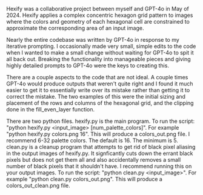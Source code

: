 Hexify was a collaborative project between myself and GPT-4o in May of 2024.  Hexify applies a complex concentric hexagon grid pattern to images where the colors and geometry of each hexagonal cell are constrained to approximate the corresponding area of an input image.

Nearly the entire codebase was written by GPT-4o in response to my iterative prompting.  I occasionally made very small, simple edits to the code when I wanted to make a small change without waiting for GPT-4o to spit it all back out.  Breaking the functionality into manageable pieces and giving highly detailed prompts to GPT-4o were the keys to creating this.

There are a couple aspects to the code that are not ideal.  A couple times GPT-4o would produce outputs that weren't quite right and I found it much easier to get it to essentially write over its mistake rather than getting it to correct the mistake.  The two examples of this were the initial sizing and placement of the rows and columns of the hexagonal grid, and the clipping done in the fill_even_layer function. 

There are two python files.  hexify.py is the main program.  To run the script: "python hexify.py <input_image> [num_palette_colors]".  For example "python hexify.py colors.png 16".  This will produce a colors_out.png file.  I recommend 6-32 palette colors.  The default is 16.  The minimum is 5.  clean.py is a cleanup program that attempts to get rid of black pixel aliasing in the output images of hexify.py.  It signficantly cuts down the errant black pixels but does not get them all and also accidentally removes a small number of black pixels that it shouldn't have.  I recommend running this on your output images.  To run the script: "python clean.py <input_image>".  For example "python clean.py colors_out.png".  This will produce a colors_out_clean.png file. 
